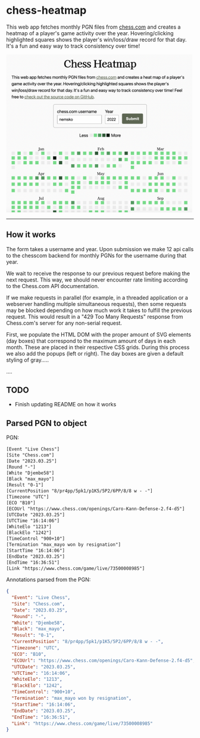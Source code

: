 # chess-heatmap

This web app fetches monthly PGN files from <a href="https://chess.com">chess.com</a> and creates a heatmap of a player's game activity over the year. Hovering/clicking highlighted squares shows the player's win/loss/draw record for that day. It's a fun and easy way to track consistency over time!

<img src="./static/screenshot.png" width="500px"/>

---

## How it works

The form takes a username and year. Upon submission we make 12 api calls to the chesscom backend for monthly PGNs for the username during that year.

We wait to receive the response to our previous request before making the next request. This way, we should never encounter rate limiting according to the Chess.com API documentation.

If we make requests in parallel (for example, in a threaded application or a webserver handling multiple simultaneous requests), then some requests may be blocked depending on how much work it takes to fulfill the previous request. This would result in a "429 Too Many Requests" response from Chess.com's server for any non-serial request.

First, we populate the HTML DOM with the proper amount of SVG elements (day boxes) that correspond to the maximum amount of days in each month. These are placed in their respective CSS grids. During this process we also add the popups (left or right). The day boxes are given a default styling of gray.....

....

## TODO

- Finish updating README on how it works

## Parsed PGN to object

PGN:

```
[Event "Live Chess"]
[Site "Chess.com"]
[Date "2023.03.25"]
[Round "-"]
[White "Djembe58"]
[Black "max_mayo"]
[Result "0-1"]
[CurrentPosition "8/pr4pp/5pk1/p1K5/5P2/6PP/8/8 w - -"]
[Timezone "UTC"]
[ECO "B10"]
[ECOUrl "https://www.chess.com/openings/Caro-Kann-Defense-2.f4-d5"]
[UTCDate "2023.03.25"]
[UTCTime "16:14:06"]
[WhiteElo "1213"]
[BlackElo "1242"]
[TimeControl "900+10"]
[Termination "max_mayo won by resignation"]
[StartTime "16:14:06"]
[EndDate "2023.03.25"]
[EndTime "16:36:51"]
[Link "https://www.chess.com/game/live/73500008985"]
```

Annotations parsed from the PGN:

```json
{
  "Event": "Live Chess",
  "Site": "Chess.com",
  "Date": "2023.03.25",
  "Round": "-",
  "White": "Djembe58",
  "Black": "max_mayo",
  "Result": "0-1",
  "CurrentPosition": "8/pr4pp/5pk1/p1K5/5P2/6PP/8/8 w - -",
  "Timezone": "UTC",
  "ECO": "B10",
  "ECOUrl": "https://www.chess.com/openings/Caro-Kann-Defense-2.f4-d5",
  "UTCDate": "2023.03.25",
  "UTCTime": "16:14:06",
  "WhiteElo": "1213",
  "BlackElo": "1242",
  "TimeControl": "900+10",
  "Termination": "max_mayo won by resignation",
  "StartTime": "16:14:06",
  "EndDate": "2023.03.25",
  "EndTime": "16:36:51",
  "Link": "https://www.chess.com/game/live/73500008985"
}
```
